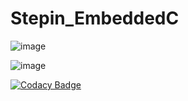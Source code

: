 # Stepin_EmbeddedC

![image](https://user-images.githubusercontent.com/89584926/133663688-438df8b1-e45f-4ae8-8045-a52bfde07796.png)


![image](https://user-images.githubusercontent.com/89584926/133663719-e8c86fcd-122f-4b95-9acd-ebd2c24cadd3.png)

[![Codacy Badge](https://app.codacy.com/project/badge/Grade/ad63234db7274ad996bd3eb35d85d94f)](https://www.codacy.com/gh/TEJASWINIDODAMANI/Stepin_EmbeddedC/dashboard?utm_source=github.com&amp;utm_medium=referral&amp;utm_content=TEJASWINIDODAMANI/Stepin_EmbeddedC&amp;utm_campaign=Badge_Grade)

